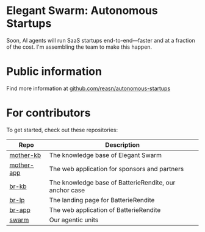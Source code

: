 # Elegant Swarm: Autonomous Startups

Soon, AI agents will run SaaS startups end-to-end—faster and at a fraction of the cost. I'm assembling the team to make this happen.

# Public information
Find more information at [github.com/reasn/autonomous-startups](https://github.com/reasn/autonomous-startups)

# For contributors
To get started, check out these repositories:

| Repo      | Description                                          |
| --------- | ---------------------------------------------------- |
| [mother-kb](https://github.com/elegantswarm/mother-kb) | The knowledge base of Elegant Swarm                  |
| [mother-app](https://github.com/elegantswarm/mother-app)| The web application for sponsors and partners        |
| [br-kb](https://github.com/elegantswarm/br-kb)     | The knowledge base of BatterieRendite, our anchor case |
| [br-lp](https://github.com/elegantswarm/br-lp)     | The landing page for BatterieRendite                 |
| [br-app](https://github.com/elegantswarm/br-app)    | The web application of BatterieRendite               |
| [swarm](https://github.com/elegantswarm/swarm)     | Our agentic units                                    |
